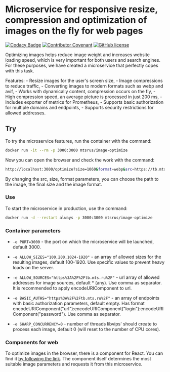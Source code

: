 # Microservice for responsive resize, compression and optimization of images on the fly for web pages

[![Codacy Badge](https://app.codacy.com/project/badge/Grade/042786e7f0304d1ea29d83f8c1522a55)](https://www.codacy.com/gh/MobileTeleSystems/image-optimize/dashboard?utm_source=github.com&amp;utm_medium=referral&amp;utm_content=MobileTeleSystems/image-optimize&amp;utm_campaign=Badge_Grade)
[![Contributor Covenant](https://img.shields.io/badge/Contributor%20Covenant-2.1-4baaaa.svg)](CODE_OF_CONDUCT.md)
[![GitHub license](https://img.shields.io/badge/license-MIT-green.svg)](https://github.com/MobileTeleSystems/image-optimize/blob/main/LICENSE)

Optimizing images helps reduce image weight and increases website loading speed,
which is very important for both users and search engines. For these purposes,
we have created a microservice that perfectly copes with this task.

Features:
    - Resize images for the user's screen size,
    - Image compressions to reduce traffic,
    - Converting images to modern formats such as webp and avif,
    - Works with dynamically content, compression occurs on the fly,
    - High compression speed, an average picture is processed in just 200 ms,
    - Includes exporter of metrics for Prometheus,
    - Supports basic authorization for multiple domains and endpoints,
    - Supports security restrictions for allowed addresses.

## Try

To try the microservice features, run the container with the command:

```sh
docker run -it --rm -p 3000:3000 mtsrus/image-optimize
```

Now you can open the browser and check the work with the command:

```sh
http://localhost:3000/optimize?size=1060&format=webp&src=https://tb.mts.ru/static/landing/images-index2/banner/slider/partners.png
```

By changing the src, size, format parameters,
you can choose the path to the image,
the final size and the image format.

### Use

To start the microservice in production, use the command:

```sh
docker run -d --restart always -p 3000:3000 mtsrus/image-optimize
```

### Container parameters

- `-e PORT=3000` - the port on which the microservice will be launched, default 3000.
- `-e ALLOW_SIZES="100,200,1024-1920"` - an array of allowed sizes for the resulting images,
    default 100-1920. Use specific values to prevent heavy loads on the server.

- `-e ALLOW_SOURCES="https%3A%2F%2Ftb.mts.ru%2F"` - url array of allowed addresses for image sources, default * (any).
    Use comma as separator. It is recommended to apply encodeURIComponent to url.

- `-e BASIC_AUTHS="https%3A%2F%2Ftb.mts.ru%2F"` - an array of endpoints with basic authorization parameters, default empty.
    Has format encodeURIComponent("url"):encodeURIComponent("login"):encodeURIComponent("password"). Use comma as separator.

- `-e SHARP_CONCURRENCY=0` - number of threads libvips' should create to process each image,
    default 0 (will reset to the number of CPU cores).

### Components for web

To optimize images in the browser, there is a component for React. You can find it
[by following the link](https://github.com/MobileTeleSystems/image-optimize-react).
The component itself determines the most suitable image parameters and requests it from this microservice.
